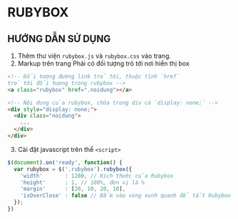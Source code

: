 # RUBYBOX

## HƯỚNG DẪN SỬ DỤNG

1. Thêm thư viện `rubybox.js` và `rubybox.css` vào trang.
2. Markup trên trang
  Phải có đối tượng trỏ tới nơi hiển thị box
  ``` html
  <!-- Đối tượng đường link trỏ tới, thuộc tính `href`
  trỏ tới đối tượng trong rubybox -->
  <a class="rubybox" href=".noidung"></a>

  <!-- Nội dung của rubybox, chứa trong div có `display: none;` -->
  <div style="display: none;">
    <div class="noidung">
      ...
    </div>
  </div>
  ```

3. Cài đặt javascript trên thể `<script>`
  ``` js
  $(document).on('ready', function() {
    var rubybox = $('.rubybox').rubybox({
      'width'       : 1280, // Kích thước của Rubybox
      'height'      : 1, // 100%, đơn vị là %
      'margin'      : [20, 10, 20, 10],
      'isOverClose' : false // Bấm vào vùng xunh quanh để tắt Rubybox
    });
  })
  ```